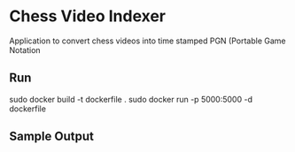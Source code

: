 # Chess Video Indexer
Application to convert chess videos into time stamped PGN (Portable Game Notation

## Run
sudo docker build -t dockerfile .
sudo docker run -p 5000:5000 -d dockerfile

## Sample Output




